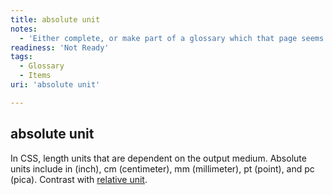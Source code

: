 ```yaml
---
title: absolute unit
notes:
  - 'Either complete, or make part of a glossary which that page seems to be part of.'
readiness: 'Not Ready'
tags:
  - Glossary
  - Items
uri: 'absolute unit'

---
```

## <span>absolute unit</span>

In CSS, length units that are dependent on the output medium. Absolute units include in (inch), cm (centimeter), mm (millimeter), pt (point), and pc (pica). Contrast with [relative unit](/relative_unit).

